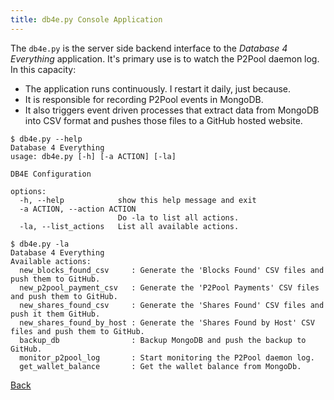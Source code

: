 ```yaml
---
title: db4e.py Console Application
---
```


The `db4e.py` is the server side backend interface to the *Database 4 Everything* application. It's primary use is to watch the P2Pool daemon log. In this capacity:

* The application runs continuously. I restart it daily, just because.
* It is responsible for recording P2Pool events in MongoDB.
* It also triggers event driven processes that extract data from MongoDB into CSV format and pushes those files to a GitHub hosted website.

```
$ db4e.py --help
Database 4 Everything
usage: db4e.py [-h] [-a ACTION] [-la]

DB4E Configuration

options:
  -h, --help            show this help message and exit
  -a ACTION, --action ACTION
                        Do -la to list all actions.
  -la, --list_actions   List all available actions.
```

```
$ db4e.py -la
Database 4 Everything
Available actions:
  new_blocks_found_csv     : Generate the 'Blocks Found' CSV files and push them to GitHub.
  new_p2pool_payment_csv   : Generate the 'P2Pool Payments' CSV files and push them to GitHub.
  new_shares_found_csv     : Generate the 'Shares Found' CSV files and push it them GitHub.
  new_shares_found_by_host : Generate the 'Shares Found by Host' CSV files and push them to GitHub.
  backup_db                : Backup MongoDB and push the backup to GitHub.
  monitor_p2pool_log       : Start monitoring the P2Pool daemon log.
  get_wallet_balance       : Get the wallet balance from MongoDb.
```

[Back](/)




